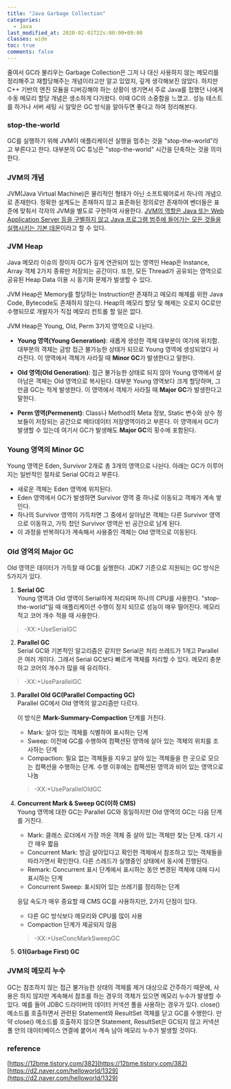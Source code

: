 ```yaml
---
title: "Java Garbage Collection"
categories:
  - Java
last_modified_at: 2020-02-01T22s:00:00+09:00
classes: wide
toc: true
comments: false
---
```

줄여서 GC라 불리우는 Garbage Collection은 그저 나 대신 사용하지 않는 메모리를 정리해주고 재할당해주는 개념이라고만 알고 있었지, 깊게 생각해보진 않았다. 하지만 C++ 기반의 엔진 모듈을 디버깅해야 하는 상황이 생기면서 주로 Java를 접했던 나에게 수동 메모리 할당 개념은 생소하게 다가왔다. 이때 GC의 소중함을 느꼈고.. 성능 테스트를 하거나 서버 세팅 시 알맞은 GC 방식을 알아두면 좋다고 하여 정리해본다.

### stop-the-world
GC를 실행하기 위해 JVM이 애플리케이션 실행을 멈추는 것을 "stop-the-world"라고 부른다고 한다.
대부분의 GC 튜닝은 "stop-the-world" 시간을 단축하는 것을 의미한다.

### JVM의 개념
JVM(Java Virtual Machine)은 물리적인 형태가 아닌 소프트웨어로서 하나의 개념으로 존재한다. 정확한 설계도는 존재하지 않고 표준화된 정의로만 존재하여 벤더들은 표준에 맞춰서 각자의 JVM을 별도로 구현하여 사용한다. <u>JVM의 역할은 Java 또는 Web Application Server 등을 구별하지 않고 Java 프로그램 범주에 들어가는 모든 것들을 실행시키는 기본 데몬</u>이라고 할 수 있다.

### JVM Heap
Java 메모리 이슈의 장이자 GC가 깊게 연관되어 있는 영역인 Heap은 Instance, Array 객체 2가지 종류만 저장되는 공간이다. 또한, 모든 Thread가 공유되는 영역으로 공유된 Heap Data 이용 시 동기화 문제가 발생할 수 있다.

JVM Heap은 Memory를 할당하는 Instruction만 존재하고 매모리 해제를 위한 Java Code, Bytecode도 존재하지 않는다. Heap의 메모리 할당 및 해제는 오로지 GC로만 수행되므로 개발자가 직접 메모리 컨트롤 할 일은 없다.

JVM Heap은 Young, Old, Perm 3가지 영역으로 나뉜다.    
- <b>Young 영역(Young Generation)</b>: 새롭게 생성한 객체 대부분이 여기에 위치함. 대부분의 객체는 금방 접근 불가능한 상태가 되므로 Young 영역에 생성되었다 사라진다. 이 영역에서 객체가 사라질 때 <b>Minor GC</b>가 발생한다고 말한다.

- <b>Old 영역(Old Generation)</b>: 접근 불가능한 상태로 되지 않아 Young 영역에서 살아남은 객체는 Old 영역으로 복사된다. 대부분 Young 영역보다 크게 할당하며, 그만큼 GC는 적게 발생한다. 이 영역에서 객체가 사라질 때 <b>Major GC</b>가 발생한다고 말한다.

- <b>Perm 영역(Permenent)</b>: Class나 Method의 Meta 정보, Static 변수와 상수 정보들이 저장되는 공간으로 메타데이터 저장영역이라고 부른다. 이 영역에서 GC가 발생할 수 있는데 여기서 GC가 발생해도 <b>Major GC</b>의 횟수에 포함된다.

### Young 영역의 Minor GC
Young 영역은 Eden, Survivor 2개로 총 3개의 영역으로 나뉜다. 아래는 GC가 이루어지는 일반적인 절차로 Serial GC라고 부른다.

- 새로운 객체는 Eden 영역에 위치된다.
- Eden 영역에서 GC가 발생하면 Survivor 영역 중 하나로 이동되고 객체가 계속 쌓인다.
- 하나의 Survivor 영역이 가득차면 그 중에서 살아남은 객체는 다른 Survivor 영역으로 이동하고, 가득 찼던 Survivor 영역은 빈 공간으로 남게 된다.
- 이 과정을 반복하다가 계속해서 사용중인 객체는 Old 영역으로 이동된다.

### Old 영역의 Major GC
Old 영역은 데이터가 가득찰 때 GC를 실행한다. JDK7 기준으로 지원되는 GC 방식은 5가지가 있다.

1. <b>Serial GC</b>  
Young 영역과 Old 영역이 Serial하게 처리되며 하나의 CPU를 사용한다. "stop-the-world"일 때 애플리케이션 수행이 정지 되므로 성능이 매우 떨어진다. 메모리 적고 코어 개수 적을 때 사용한다.
> -XX:+UseSerialGC

2. <b>Parallel GC</b>    
Serial GC와 기본적인 알고리즘은 같지만 Serial은 처리 쓰레드가 1개고 Parallel은 여러 개이다. 그래서 Serial GC보다 빠르게 객체를 처리할 수 있다. 메모리 충분하고 코어의 개수가 많을 때 유리하다.
> -XX:+UseParallelGC

3. <b>Parallel Old GC(Parallel Compacting GC)</b>    
Parallel GC에서 Old 영역의 알고리즘만 다르다.  

      이 방식은 <b>Mark-Summary-Compaction</b> 단계를 거친다.
      - Mark: 살아 있는 객체를 식별하여 표시하는 단계
      - Sweep: 이전에 GC를 수행하여 컴팩션된 영역에 살아 있는 객체의 위치를 조사하는 단계
      - Compaction: 필요 없는 객체들을 지우고 살아 있는 객체들을 한 곳으로 모으는 컴팩션을 수행하는 단계. 수행 이후에는 컴팩션된 영역과 비어 있는 영역으로 나눔


      > -XX:+UseParallelOldGC

4. <b>Concurrent Mark & Sweep GC(이하 CMS)</b>    
Young 영역에 대한 GC는 Parallel GC와 동일하지만 Old 영역의 GC는 다음 단계를 거친다.
      - Mark: 클래스 로더에서 가장 까운 객체 중 살아 있는 객체만 찾는 단계. 대기 시간 매우 짧음
      - Concurrent Mark: 방금 살아있다고 확인한 객체에서 참조하고 있는 객체들을 따라가면서 확인한다. 다른 스레드가 실행중인 상태에서 동시에 진행된다.
      - Remark: Concurrent 표시 단계에서 표시하는 동안 변경된 객체에 대해 다시 표시하는 단계
      - Concurrent Sweep: 표시되어 있는  쓰레기를 정리하는 단계        

      응답 속도가 매우 중요할 때 CMS GC를 사용하지만, 2가지 단점이 있다.
      - 다른 GC 방식보다 메모리와 CPU를 많이 사용
      - Compaction 단계가 제공되지 않음

      >-XX:+UseConcMarkSweepGC

5. <b>G1(Garbage First) GC</b>    

### JVM의 메모리 누수
GC는 참조하지 않는 접근 불가능한 상태의 객체를 제거 대상으로 간주하기 때문에, 사용은 하지 않지만 계속해서 참조를 하는 경우의 객체가 있으면 메모리 누수가 발생할 수 있다. 예를 들어 JDBC 드라이버의 데이터 커넥션 풀을 사용하는 경우가 있다. close() 메소드를 호출하면서 관련된 Statement와 ResultSet 객체를 닫고 GC를 수행한다. 만약 close() 메소드를 호출하지 않으면 Statement, ResultSet은 GC되지 않고 커넥션 풀 안의 데이터베이스 연결에 붙어서 계속 남아 메모리 누수가 발생할 것이다.  


### reference
[https://12bme.tistory.com/382](https://12bme.tistory.com/382)     
[https://d2.naver.com/helloworld/1329](https://d2.naver.com/helloworld/1329)
